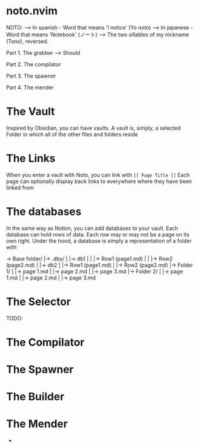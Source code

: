 # noto.nvim



NOTO: 
--> In spanish - Word that means 'I notice'  (Yo *noto*)
--> In japanese - Word that means 'Notebook' (ノート) 
--> The two sillables of my nickname (Tono), reversed. 



Part 1. The grabber
--> Should 

Part 2. The compilator

Part 3. The spawner

Part 4. The mender



# The Vault
Inspired by Obsidian, you can have vaults. 
A vault is, simply, a selected Folder in which all of the other files and folders reside

# The Links
When you enter a vault with Noto, you can link with `[[ Page Title ]]`
Each page can optionally display back links to everywhere where they have been linked from


# The databases
In the same way as Notion, you can add databases to your vault. 
Each database can hold rows of data. Each row may or may not be a page on its own right.
Under the hood, a database is simply a representation of a folder with 





-> Base folder/
    |-> .dbs/
    |   |-> db1
    |   |   |-> Row1 (page1.md)
    |   |   |-> Row2 (page2.md)
    |   |-> db2
    |       |-> Row1 (page1.md)
    |       |-> Row2 (page2.md)
    |-> Folder 1/
    |   |-> page 1.md 
    |   |-> page 2.md 
    |   |-> page 3.md 
    |-> Folder 2/
    |   |-> page 1.md 
    |   |-> page 2.md 
    |   |-> page 3.md 




# The Selector
TODO: 

# The Compilator


# The Spawner


# The Builder


# The Mender

- 
